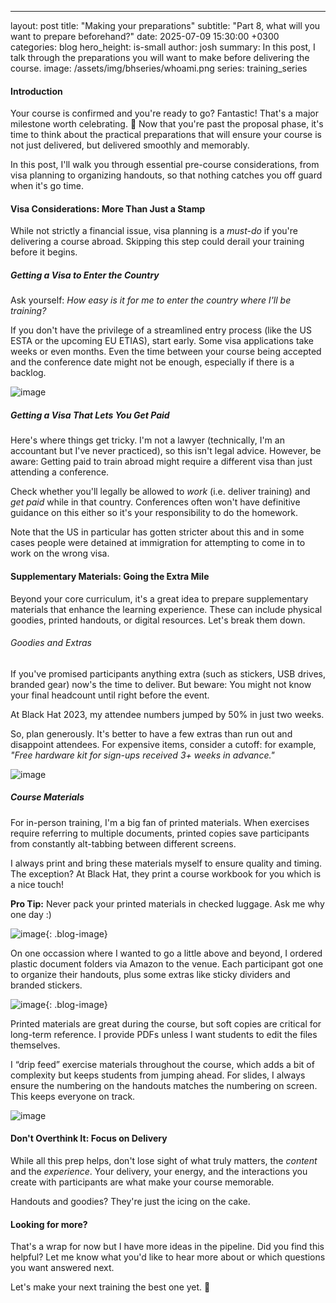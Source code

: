 ---
layout: post
title: "Making your preparations"
subtitle: "Part 8, what will you want to prepare beforehand?"
date:   2025-07-09 15:30:00 +0300
categories: blog
hero_height: is-small
author: josh
summary: In this post, I talk through the preparations you will want to make before delivering the course.
image: /assets/img/bhseries/whoami.png
series: training_series

#### Introduction

Your course is confirmed and you're ready to go? Fantastic! That's a major milestone worth celebrating. 🎉 Now that you're past the proposal phase, it's time to think about the practical preparations that will ensure your course is not just delivered, but delivered smoothly and memorably.

In this post, I'll walk you through essential pre-course considerations, from visa planning to organizing handouts, so that nothing catches you off guard when it's go time.

#### Visa Considerations: More Than Just a Stamp

While not strictly a financial issue, visa planning is a *must-do* if you're delivering a course abroad. Skipping this step could derail your training before it begins.

##### Getting a Visa to Enter the Country

Ask yourself: *How easy is it for me to enter the country where I'll be training?*

If you don't have the privilege of a streamlined entry process (like the US ESTA or the upcoming EU ETIAS), start early. Some visa applications take weeks or even months. Even the time between your course being accepted and the conference date might not be enough, especially if there is a backlog.

![image](/assets/img/bhseries/31.jpeg)

##### Getting a Visa That Lets You Get Paid

Here's where things get tricky. I'm not a lawyer (technically, I'm an accountant but I've never practiced), so this isn't legal advice. However, be aware: Getting paid to train abroad might require a different visa than just attending a conference.

Check whether you'll legally be allowed to *work* (i.e. deliver training) and *get paid* while in that country. Conferences often won't have definitive guidance on this either so it's your responsibility to do the homework.

Note that the US in particular has gotten stricter about this and in some cases people were detained at immigration for attempting to come in to work on the wrong visa.

#### Supplementary Materials: Going the Extra Mile

Beyond your core curriculum, it's a great idea to prepare supplementary materials that enhance the learning experience. These can include physical goodies, printed handouts, or digital resources. Let's break them down.

###### Goodies and Extras

If you've promised participants anything extra (such as stickers, USB drives, branded gear) now's the time to deliver. But beware: You might not know your final headcount until right before the event.

At Black Hat 2023, my attendee numbers jumped by 50% in just two weeks.

So, plan generously. It's better to have a few extras than run out and disappoint attendees. For expensive items, consider a cutoff: for example, *"Free hardware kit for sign-ups received 3+ weeks in advance."*

![image](/assets/img/bhseries/32.jpeg)

##### Course Materials

For in-person training, I'm a big fan of printed materials. When exercises require referring to multiple documents, printed copies save participants from constantly alt-tabbing between different screens.

I always print and bring these materials myself to ensure quality and timing. The exception? At Black Hat, they print a course workbook for you which is a nice touch!

**Pro Tip:** Never pack your printed materials in checked luggage. Ask me why one day :)

![image](/assets/img/bhseries/workbooks.jpg){: .blog-image}

On one occassion where I wanted to go a little above and beyond, I ordered plastic document folders via Amazon to the venue. Each participant got one to organize their handouts, plus some extras like sticky dividers and branded stickers.

![image](/assets/img/bhseries/attendee_pack.jpg){: .blog-image}

Printed materials are great during the course, but soft copies are critical for long-term reference. I provide PDFs unless I want students to edit the files themselves.

I “drip feed” exercise materials throughout the course, which adds a bit of complexity but keeps students from jumping ahead. For slides, I always ensure the numbering on the handouts matches the numbering on screen. This keeps everyone on track.

![image](/assets/img/bhseries/33.jpeg)

#### Don't Overthink It: Focus on Delivery

While all this prep helps, don't lose sight of what truly matters, the *content* and the *experience*. Your delivery, your energy, and the interactions you create with participants are what make your course memorable.

Handouts and goodies? They're just the icing on the cake.

#### Looking for more?

That's a wrap for now but I have more ideas in the pipeline. Did you find this helpful? Let me know what you'd like to hear more about or which questions you want answered next.

Let's make your next training the best one yet. 🚀
